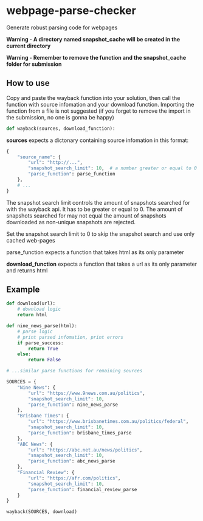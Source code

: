 # webpage-parse-checker
Generate robust parsing code for webpages

<b>Warning - A directory named snapshot_cache will be created in the current directory</b>

<b>Warning - Remember to remove the function and the snapshot_cache folder for submission</b>
## How to use
Copy and paste the wayback function into your solution, then call the function with source infomation and your download function. Importing the function from a file is not suggested (if you forget to remove the import in the submission, no one is gonna be happy)
```python
def wayback(sources, download_function):
```

<b>sources</b> expects a dictonary containing source infomation in this format:
```python
{
    "source_name": {
        "url": "http://...",
        "snapshot_search_limit": 10,  # a number greater or equal to 0
        "parse_function": parse_function
    },
    # ...
}
```
The snapshot search limit controls the amount of snapshots searched for with the wayback api. It has to be greater or equal to 0. The amount of snapshots searched for may not equal the amount of snapshots downloaded as non-unique snapshots are rejected.

Set the snapshot search limit to 0 to skip the snapshot search and use only cached web-pages

parse_function expects a function that takes html as its only parameter

<b>download_function</b> expects a function that takes a url as its only parameter and returns html


## Example
```python
def download(url):
    # download logic
    return html

def nine_news_parse(html):
    # parse logic
    # print parsed infomation, print errors
    if parse_success:
        return True
    else:
        return False

# ...similar parse functions for remaining sources

SOURCES = {
    "Nine News": {
        "url": "https://www.9news.com.au/politics",
        "snapshot_search_limit": 10,
        "parse_function": nine_news_parse
    },
    "Brisbane Times": {
        "url": "https://www.brisbanetimes.com.au/politics/federal",
        "snapshot_search_limit": 10,
        "parse_function": brisbane_times_parse
    },
    "ABC News": {
        "url": "https://abc.net.au/news/politics",
        "snapshot_search_limit": 10,
        "parse_function": abc_news_parse
    },
    "Financial Review": {
        "url": "https://afr.com/politics",
        "snapshot_search_limit": 10,
        "parse_function": financial_review_parse
    }
}

wayback(SOURCES, download)
```

